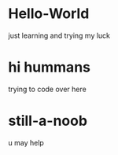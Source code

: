 # Hello-World
just learning and trying my luck
# hi hummans
trying to code over here
# still-a-noob
u may help
